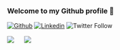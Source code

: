 ### Welcome to my Github profile 👋

[![Github](https://img.shields.io/badge/-Github-000?style=flat&logo=Github&logoColor=white)](https://github.com/Mitdralla/)
[![Linkedin](https://img.shields.io/badge/-LinkedIn-blue?style=flat&logo=Linkedin&logoColor=white)](https://www.linkedin.com/in/TimAllard/)
![Twitter Follow](https://img.shields.io/twitter/follow/TimAllard?style=social)

<img align="center" src="https://github-readme-stats.vercel.app/api?username=mitdralla&show_icons=true&theme=default" style="padding-right:0px !important;"/>


<img align="center" src="https://github-readme-stats.vercel.app/api/top-langs/?username=mitdralla&layout=compact" style="padding-left:20px !important;" />

<!--
**mitdralla/mitdralla** is a ✨ _special_ ✨ repository because its `README.md` (this file) appears on your GitHub profile.
